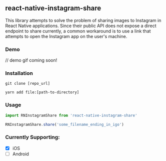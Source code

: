 ## react-native-instagram-share

This library attempts to solve the problem of sharing images to Instagram in React Native applications. Since their public API does not expose a direct endpoint to share currently, a common workaround is to use a link that attempts to open the Instagram app on the user's machine.

### Demo

// demo gif coming soon!

### Installation

`git clone [repo_url]`

`yarn add file:[path-to-directory]`

### Usage
```javascript
import RNInstagramShare from 'react-native-instagram-share'

RNInstagramShare.share('some_filename_ending_in_igo')
```

### Currently Supporting:
 * [x] iOS
 * [ ] Android